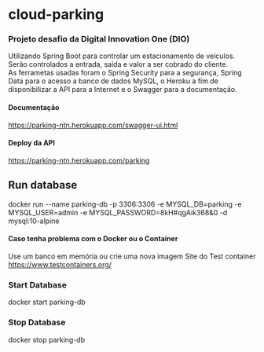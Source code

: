 # cloud-parking
### Projeto desafio da Digital Innovation One (DIO)


Utilizando Spring Boot para controlar um estacionamento de veículos. Serão controlados a entrada, saída e valor a ser cobrado do cliente.  
As ferrametas usadas foram  o Spring Security  para a segurança, Spring Data para o acesso a banco de dados MySQL, o Heroku a fim de disponibilizar a API para a Internet e o Swagger para a documentação.

#### Documentação
https://parking-ntn.herokuapp.com/swagger-ui.html

#### Deploy da API
https://parking-ntn.herokuapp.com/parking


## Run database                                                                                                    
docker run --name parking-db -p 3306:3306 -e MYSQL_DB=parking -e MYSQL_USER=admin -e MYSQL_PASSWORD=8kH#qgAik368&0 -d mysql:10-alpine

#### Caso tenha problema com o Docker ou o Container
Use um banco em memória ou crie uma nova imagem
Site do Test container https://www.testcontainers.org/

### Start Database
docker start parking-db

### Stop Database
docker stop parking-db



